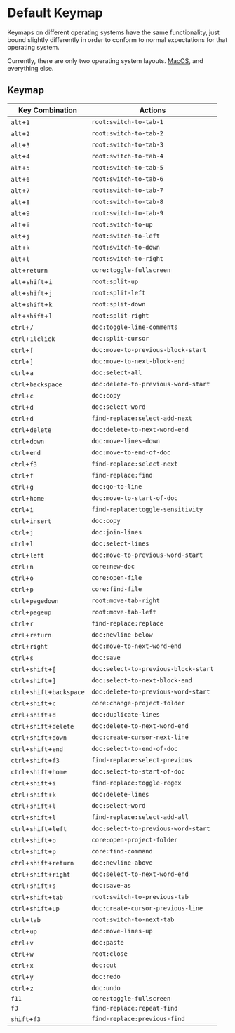# Default Keymap

Keymaps on different operating systems have the same functionality, just bound slightly differently
in order to conform to normal expectations for that operating system.

Currently, there are only two operating system layouts. [MacOS](/en/documentation/keymap-macos), and everything else.

## Keymap

|Key Combination|Actions|
|---------------|-------|
|`alt`+`1`|`root:switch-to-tab-1`|
|`alt`+`2`|`root:switch-to-tab-2`|
|`alt`+`3`|`root:switch-to-tab-3`|
|`alt`+`4`|`root:switch-to-tab-4`|
|`alt`+`5`|`root:switch-to-tab-5`|
|`alt`+`6`|`root:switch-to-tab-6`|
|`alt`+`7`|`root:switch-to-tab-7`|
|`alt`+`8`|`root:switch-to-tab-8`|
|`alt`+`9`|`root:switch-to-tab-9`|
|`alt`+`i`|`root:switch-to-up`|
|`alt`+`j`|`root:switch-to-left`|
|`alt`+`k`|`root:switch-to-down`|
|`alt`+`l`|`root:switch-to-right`|
|`alt`+`return`|`core:toggle-fullscreen`|
|`alt`+`shift`+`i`|`root:split-up`|
|`alt`+`shift`+`j`|`root:split-left`|
|`alt`+`shift`+`k`|`root:split-down`|
|`alt`+`shift`+`l`|`root:split-right`|
|`ctrl`+`/`|`doc:toggle-line-comments`|
|`ctrl`+`1lclick`|`doc:split-cursor`|
|`ctrl`+`[`|`doc:move-to-previous-block-start`|
|`ctrl`+`]`|`doc:move-to-next-block-end`|
|`ctrl`+`a`|`doc:select-all`|
|`ctrl`+`backspace`|`doc:delete-to-previous-word-start`|
|`ctrl`+`c`|`doc:copy`|
|`ctrl`+`d`|` doc:select-word `|
|`ctrl`+`d`|`find-replace:select-add-next`|
|`ctrl`+`delete`|`doc:delete-to-next-word-end`|
|`ctrl`+`down`|`doc:move-lines-down`|
|`ctrl`+`end`|`doc:move-to-end-of-doc`|
|`ctrl`+`f3`|`find-replace:select-next`|
|`ctrl`+`f`|`find-replace:find`|
|`ctrl`+`g`|`doc:go-to-line`|
|`ctrl`+`home`|`doc:move-to-start-of-doc`|
|`ctrl`+`i`|`find-replace:toggle-sensitivity`|
|`ctrl`+`insert`|`doc:copy`|
|`ctrl`+`j`|`doc:join-lines`|
|`ctrl`+`l`|`doc:select-lines`|
|`ctrl`+`left`|`doc:move-to-previous-word-start`|
|`ctrl`+`n`|`core:new-doc`|
|`ctrl`+`o`|`core:open-file`|
|`ctrl`+`p`|`core:find-file`|
|`ctrl`+`pagedown`|`root:move-tab-right`|
|`ctrl`+`pageup`|`root:move-tab-left`|
|`ctrl`+`r`|`find-replace:replace`|
|`ctrl`+`return`|`doc:newline-below`|
|`ctrl`+`right`|`doc:move-to-next-word-end`|
|`ctrl`+`s`|`doc:save`|
|`ctrl`+`shift`+`[`|`doc:select-to-previous-block-start`|
|`ctrl`+`shift`+`]`|`doc:select-to-next-block-end`|
|`ctrl`+`shift`+`backspace`|`doc:delete-to-previous-word-start`|
|`ctrl`+`shift`+`c`|`core:change-project-folder`|
|`ctrl`+`shift`+`d`|`doc:duplicate-lines`|
|`ctrl`+`shift`+`delete`|`doc:delete-to-next-word-end`|
|`ctrl`+`shift`+`down`|`doc:create-cursor-next-line`|
|`ctrl`+`shift`+`end`|`doc:select-to-end-of-doc`|
|`ctrl`+`shift`+`f3`|`find-replace:select-previous`|
|`ctrl`+`shift`+`home`|`doc:select-to-start-of-doc`|
|`ctrl`+`shift`+`i`|`find-replace:toggle-regex`|
|`ctrl`+`shift`+`k`|`doc:delete-lines`|
|`ctrl`+`shift`+`l`|` doc:select-word `|
|`ctrl`+`shift`+`l`|`find-replace:select-add-all`|
|`ctrl`+`shift`+`left`|`doc:select-to-previous-word-start`|
|`ctrl`+`shift`+`o`|`core:open-project-folder`|
|`ctrl`+`shift`+`p`|`core:find-command`|
|`ctrl`+`shift`+`return`|`doc:newline-above`|
|`ctrl`+`shift`+`right`|`doc:select-to-next-word-end`|
|`ctrl`+`shift`+`s`|`doc:save-as`|
|`ctrl`+`shift`+`tab`|`root:switch-to-previous-tab`|
|`ctrl`+`shift`+`up`|`doc:create-cursor-previous-line`|
|`ctrl`+`tab`|`root:switch-to-next-tab`|
|`ctrl`+`up`|`doc:move-lines-up`|
|`ctrl`+`v`|`doc:paste`|
|`ctrl`+`w`|`root:close`|
|`ctrl`+`x`|`doc:cut`|
|`ctrl`+`y`|`doc:redo`|
|`ctrl`+`z`|`doc:undo`|
|`f11`|`core:toggle-fullscreen`|
|`f3`|`find-replace:repeat-find`|
|`shift`+`f3`|`find-replace:previous-find`|
